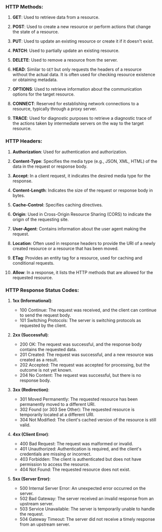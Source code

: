 ### HTTP Methods:

1. **GET**: Used to retrieve data from a resource.

2. **POST**: Used to create a new resource or perform actions that change the state of a resource.

3. **PUT**: Used to update an existing resource or create it if it doesn't exist.

4. **PATCH**: Used to partially update an existing resource.

5. **DELETE**: Used to remove a resource from the server.

6. **HEAD**: Similar to `GET` but only requests the headers of a resource without the actual data. It is often used for checking resource existence or obtaining metadata.

7. **OPTIONS**: Used to retrieve information about the communication options for the target resource.

8. **CONNECT**: Reserved for establishing network connections to a resource, typically through a proxy server.

9. **TRACE**: Used for diagnostic purposes to retrieve a diagnostic trace of the actions taken by intermediate servers on the way to the target resource.

### HTTP Headers:

1. **Authorization**: Used for authentication and authorization.

2. **Content-Type**: Specifies the media type (e.g., JSON, XML, HTML) of the data in the request or response body.

3. **Accept**: In a client request, it indicates the desired media type for the response.

4. **Content-Length**: Indicates the size of the request or response body in bytes.

5. **Cache-Control**: Specifies caching directives.

6. **Origin**: Used in Cross-Origin Resource Sharing (CORS) to indicate the origin of the requesting site.

7. **User-Agent**: Contains information about the user agent making the request.

8. **Location**: Often used in response headers to provide the URI of a newly created resource or a resource that has been moved.

9. **ETag**: Provides an entity tag for a resource, used for caching and conditional requests.

10. **Allow**: In a response, it lists the HTTP methods that are allowed for the requested resource.

### HTTP Response Status Codes:

1. **1xx (Informational)**:
   - 100 Continue: The request was received, and the client can continue to send the request body.
   - 101 Switching Protocols: The server is switching protocols as requested by the client.

2. **2xx (Successful)**:
   - 200 OK: The request was successful, and the response body contains the requested data.
   - 201 Created: The request was successful, and a new resource was created as a result.
   - 202 Accepted: The request was accepted for processing, but the outcome is not yet known.
   - 204 No Content: The request was successful, but there is no response body.

3. **3xx (Redirection)**:
   - 301 Moved Permanently: The requested resource has been permanently moved to a different URI.
   - 302 Found (or 303 See Other): The requested resource is temporarily located at a different URI.
   - 304 Not Modified: The client's cached version of the resource is still valid.

4. **4xx (Client Error)**:
   - 400 Bad Request: The request was malformed or invalid.
   - 401 Unauthorized: Authentication is required, and the client's credentials are missing or incorrect.
   - 403 Forbidden: The client is authenticated but does not have permission to access the resource.
   - 404 Not Found: The requested resource does not exist.

5. **5xx (Server Error)**:
   - 500 Internal Server Error: An unexpected error occurred on the server.
   - 502 Bad Gateway: The server received an invalid response from an upstream server.
   - 503 Service Unavailable: The server is temporarily unable to handle the request.
   - 504 Gateway Timeout: The server did not receive a timely response from an upstream server.
